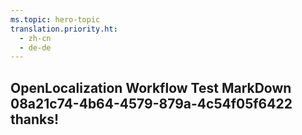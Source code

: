 ```yaml
---
ms.topic: hero-topic
translation.priority.ht: 
  - zh-cn
  - de-de
---
```

## OpenLocalization Workflow Test MarkDown 08a21c74-4b64-4579-879a-4c54f05f6422 thanks!
